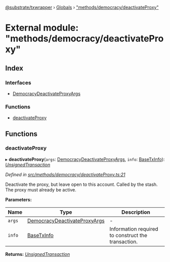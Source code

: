[@substrate/txwrapper](../README.md) › [Globals](../globals.md) › ["methods/democracy/deactivateProxy"](_methods_democracy_deactivateproxy_.md)

# External module: "methods/democracy/deactivateProxy"

## Index

### Interfaces

* [DemocracyDeactivateProxyArgs](../interfaces/_methods_democracy_deactivateproxy_.democracydeactivateproxyargs.md)

### Functions

* [deactivateProxy](_methods_democracy_deactivateproxy_.md#deactivateproxy)

## Functions

###  deactivateProxy

▸ **deactivateProxy**(`args`: [DemocracyDeactivateProxyArgs](../interfaces/_methods_democracy_deactivateproxy_.democracydeactivateproxyargs.md), `info`: [BaseTxInfo](../interfaces/_util_types_.basetxinfo.md)): *[UnsignedTransaction](../interfaces/_util_types_.unsignedtransaction.md)*

*Defined in [src/methods/democracy/deactivateProxy.ts:21](https://github.com/paritytech/txwrapper/blob/2ef02a5/src/methods/democracy/deactivateProxy.ts#L21)*

Deactivate the proxy, but leave open to this account. Called by the stash.
The proxy must already be active.

**Parameters:**

Name | Type | Description |
------ | ------ | ------ |
`args` | [DemocracyDeactivateProxyArgs](../interfaces/_methods_democracy_deactivateproxy_.democracydeactivateproxyargs.md) | - |
`info` | [BaseTxInfo](../interfaces/_util_types_.basetxinfo.md) | Information required to construct the transaction.  |

**Returns:** *[UnsignedTransaction](../interfaces/_util_types_.unsignedtransaction.md)*
